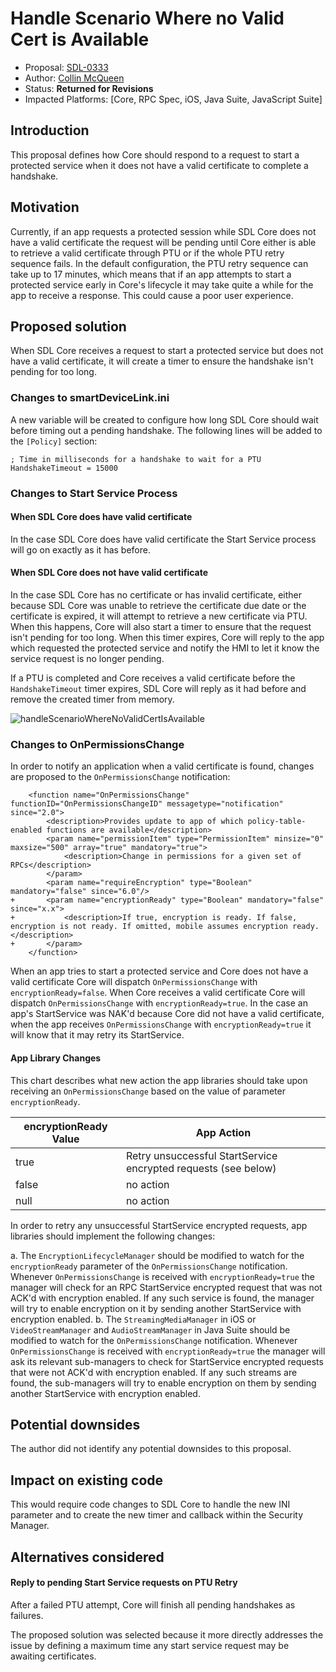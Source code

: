 # Handle Scenario Where no Valid Cert is Available

* Proposal: [SDL-0333](0333-handle-scenario-where-no-valid-cert-is-available.md)
* Author: [Collin McQueen](https://github.com/iCollin)
* Status: **Returned for Revisions**
* Impacted Platforms: [Core, RPC Spec, iOS, Java Suite, JavaScript Suite]

## Introduction
This proposal defines how Core should respond to a request to start a protected service when it does not have a valid certificate to complete a handshake.

## Motivation
Currently, if an app requests a protected session while SDL Core does not have a valid certificate the request will be pending until Core either is able to retrieve a valid certificate through PTU or if the whole PTU retry sequence fails. In the default configuration, the PTU retry sequence can take up to 17 minutes, which means that if an app attempts to start a protected service early in Core's lifecycle it may take quite a while for the app to receive a response. This could cause a poor user experience.

## Proposed solution
When SDL Core receives a request to start a protected service but does not have a valid certificate, it will create a timer to ensure the handshake isn't pending for too long.

### Changes to smartDeviceLink.ini
A new variable will be created to configure how long SDL Core should wait before timing out a pending handshake.
The following lines will be added to the `[Policy]` section:
```
; Time in milliseconds for a handshake to wait for a PTU
HandshakeTimeout = 15000
```

### Changes to Start Service Process

#### When SDL Core does have valid certificate
In the case SDL Core does have valid certificate the Start Service process will go on exactly as it has before.

#### When SDL Core does not have valid certificate
In the case SDL Core has no certificate or has invalid certificate, either because SDL Core was unable to retrieve the certificate due date or the certificate is expired, it will attempt to retrieve a new certificate via PTU. When this happens, Core will also start a timer to ensure that the request isn't pending for too long. When this timer expires, Core will reply to the app which requested the protected service and notify the HMI to let it know the service request is no longer pending.

If a PTU is completed and Core receives a valid certificate before the `HandshakeTimeout` timer expires, SDL Core will reply as it had before and remove the created timer from memory.

![handleScenarioWhereNoValidCertIsAvailable](https://user-images.githubusercontent.com/12716076/117061498-4a15c000-acf0-11eb-9907-ebc733d236ba.png)

### Changes to OnPermissionsChange
In order to notify an application when a valid certificate is found, changes are proposed to the `OnPermissionsChange` notification:

```
    <function name="OnPermissionsChange" functionID="OnPermissionsChangeID" messagetype="notification" since="2.0">
        <description>Provides update to app of which policy-table-enabled functions are available</description>
        <param name="permissionItem" type="PermissionItem" minsize="0" maxsize="500" array="true" mandatory="true">
            <description>Change in permissions for a given set of RPCs</description>
        </param>
        <param name="requireEncryption" type="Boolean" mandatory="false" since="6.0"/>
+       <param name="encryptionReady" type="Boolean" mandatory="false" since="x.x">
+           <description>If true, encryption is ready. If false, encryption is not ready. If omitted, mobile assumes encryption ready.</description>
+       </param>
    </function>
```

When an app tries to start a protected service and Core does not have a valid certificate Core will dispatch `OnPermissionsChange` with `encryptionReady=false`. When Core receives a valid certificate Core will dispatch `OnPermissionsChange` with `encryptionReady=true`. In the case an app's StartService was NAK'd because Core did not have a valid certificate, when the app receives `OnPermissionsChange` with `encryptionReady=true` it will know that it may retry its StartService.

#### App Library Changes

This chart describes what new action the app libraries should take upon receiving an `OnPermissionsChange` based on the value of parameter `encryptionReady`.

|encryptionReady Value|App Action|
|--|--|
|true|Retry unsuccessful StartService encrypted requests (see below)|
|false|no action|
|null|no action|

In order to retry any unsuccessful StartService encrypted requests, app libraries should implement the following changes:

a. The `EncryptionLifecycleManager` should be modified to watch for the `encryptionReady` parameter of the `OnPermissionsChange` notification. Whenever `OnPermissionsChange` is received with `encryptionReady=true` the manager will check for an RPC StartService encrypted request that was not ACK'd with encryption enabled. If any such service is found, the manager will try to enable encryption on it by sending another StartService with encryption enabled.
b. The `StreamingMediaManager` in iOS or `VideoStreamManager` and `AudioStreamManager` in Java Suite should be modified to watch for the `OnPermissionsChange` notification. Whenever `OnPermissionsChange` is received with `encryptionReady=true` the manager will ask its relevant sub-managers to check for StartService encrypted requests that were not ACK'd with encryption enabled. If any such streams are found, the sub-managers will try to enable encryption on them by sending another StartService with encryption enabled.

## Potential downsides
The author did not identify any potential downsides to this proposal.

## Impact on existing code
This would require code changes to SDL Core to handle the new INI parameter and to create the new timer and callback within the Security Manager.

## Alternatives considered

#### Reply to pending Start Service requests on PTU Retry

After a failed PTU attempt, Core will finish all pending handshakes as failures.

The proposed solution was selected because it more directly addresses the issue by defining a maximum time any start service request may be awaiting certificates.
